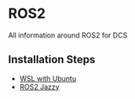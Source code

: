 # ROS2

All information around ROS2 for DCS

## Installation Steps

* [WSL with Ubuntu](./setup/wsl.md)
* [ROS2 Jazzy](./setup/ROS2_Jazzy.md)